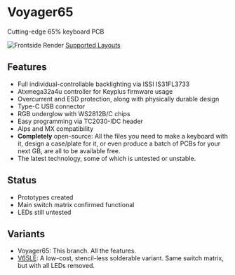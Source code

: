 # Voyager65
Cutting-edge 65% keyboard PCB

![Frontside Render](https://raw.githubusercontent.com/ai03-2725/Voyager65/master/Renders/Back.png)
[Supported Layouts](http://www.keyboard-layout-editor.com/#/gists/98784f0271c0b4e29edec77185eb883a)

## Features
* Full individual-controllable backlighting via ISSI IS31FL3733
* Atxmega32a4u controller for Keyplus firmware usage
* Overcurrent and ESD protection, along with physically durable design
* Type-C USB connector
* RGB underglow with WS2812B/C chips
* Easy programming via TC2030-IDC header
* Alps and MX compatibility
* **Completely** open-source: All the files you need to make a keyboard with it, design a case/plate for it, or even produce a batch of PCBs for your next GB, are all to be available free.
* The latest technology, some of which is untested or unstable.

## Status
* Prototypes created
* Main switch matrix confirmed functional
* LEDs still untested

## Variants
* Voyager65: This branch. All the features.
* [V65LE](https://github.com/ai03-2725/Voyager65/tree/V65LE): A low-cost, stencil-less solderable variant. Same switch matrix, but with all LEDs removed.